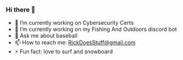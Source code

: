 ### Hi there 👋


- 🔭 I’m currently working on Cybersecurity Certs
- 🌱 I’m currently working on my Fishing And Outdoors discord bot
- 💬 Ask me about baseball
- 📫 How to reach me: RickDoesStuff@gmail.com
- ⚡ Fun fact: love to surf and snowboard
